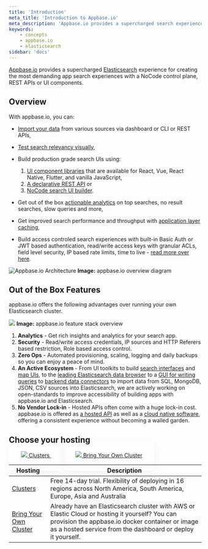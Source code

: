 ```yaml
---
title: 'Introduction'
meta_title: 'Introduction to Appbase.io'
meta_description: 'Appbase.io provides a supercharged search experience for creating the most demanding app search experiences with NoCode, REST APIs or JavaScript components.'
keywords:
    - concepts
    - appbase.io
    - elasticsearch
sidebar: 'docs'
---
```


[Appbase.io](https://appbase.io) provides a supercharged [Elasticsearch](https://github.com/elastic/elasticsearch) experience for creating the most demanding app search experiences with a NoCode control plane, REST APIs or UI components.

## Overview

With appbase.io, you can:

-   [Import your data](/docs/data/import/) from various sources via dashboard or CLI or REST APIs,
-   [Test search relevancy visually](/docs/search/relevancy/),
-   Build production grade search UIs using:
    1.   [UI component libraries](https://docs.appbase.io/docs/reactivesearch/gettingstarted/) that are available for React, Vue, React Native, Flutter, and vanilla JavaScript,
    2.  [A declarative REST API](/api/rest/overview/) or
    3.  [NoCode search UI builder](/docs/reactivesearch/ui-builder/search/).

-   Get out of the box [actionable analytics](/docs/analytics/overview/) on top searches, no result searches, slow queries and more,
-   Get improved search performance and throughput with [application layer caching](/docs/speed/cache-management/),
-   Build access controled search experiences with built-in Basic Auth or JWT based authentication, read/write access keys with granular ACLs, field level security, IP based rate limits, time to live - [read more over here](/docs/security/credentials/).

![Appbase.io Architecture](https://i.imgur.com/lM8NNC8.png)
**Image:** appbase.io overview diagram

## Out of the Box Features

appbase.io offers the following advantages over running your own Elasticsearch cluster.

![](https://i.imgur.com/aaxqnN2.png)
**Image:** appbase.io feature stack overview

1. **Analytics** - Get rich insights and analytics for your search app.
2. **Security** - Read/write access credentials, IP sources and HTTP Referers based restriction, Role based access control.
3. **Zero Ops** - Automated provisioning, scaling, logging and daily backups so you can enjoy a peace of mind.
4. **An Active Ecosystem** - From UI toolkits to build [search interfaces](https://opensource.appbase.io/reactivesearch) and [map UIs](https://opensource.appbase.io/reactivemaps), to the [leading Elasticsearch data browser](https://opensource.appbase.io/dejavu/) to a [GUI for writing queries](https://opensource.appbase.io/mirage/) to [backend data connectors](https://medium.appbase.io/abc-import-import-your-mongodb-sql-json-csv-data-into-elasticsearch-a202cafafc0d) to import data from SQL, MongoDB, JSON, CSV sources into Elasticsearch, we are actively working on open-standards to improve accessibility of building apps with appbase.io and Elasticsearch.
5. **No Vendor Lock-in** - Hosted APIs often come with a huge lock-in cost. appbase.io is offered as [a hosted API](https://appbase.io) as well as a [cloud native software](https://github.com/appbaseio/arc), offering a consistent experience without becoming a walled garden.

## Choose your hosting

<div class="grid-integrations-index mt6 mt6-l f8">
	<a class="bg-white shadow-2 box-shadow-hover shadow-2-hover  br4 db flex flex-column justify-between items-center middarkgrey pa2 pt5 pb5 tdn tc" style="box-shadow: 0 0 5px rgba(0,0,0,.02), 0 5px 22px -8px rgba(0,0,0,.1);    word-break: normal;cursor: pointer; padding: 2rem;height: 120px;width:120px;" href="/docs/hosting/clusters">
		<img class="w10 mb1" src="/images/clusters.png" />
		Clusters
	</a>
	<a class="bg-white shadow-2 box-shadow-hover shadow-2-hover  br4 db flex flex-column justify-between items-center middarkgrey pa2 pt5 pb5 tdn tc" style="box-shadow: 0 0 5px rgba(0,0,0,.02), 0 5px 22px -8px rgba(0,0,0,.1);    word-break: normal;cursor: pointer; padding: 2rem; height: 120px;width:120px;" href="/docs/hosting/byoc">
		<img class="w10 mb1" src="/images/arc.svg" />
		Bring Your Own Cluster
	</a>
</div>

| Hosting                                     | Description                                                                                                                                                                                                      |
| ------------------------------------------- | ---------------------------------------------------------------------------------------------------------------------------------------------------------------------------------------------------------------- |
| [Clusters](/docs/hosting/clusters/)          | Free 14-day trial. Flexibility of deploying in 16 regions across North America, South America, Europe, Asia and Australia                                                                                        |
| [Bring Your Own Cluster](/docs/hosting/byoc/) | Already have an Elasticsearch cluster with AWS or Elastic Cloud or hosting it yourself? You can provision the appbase.io docker container or image as a hosted service from the dashboard or deploy it yourself. |
